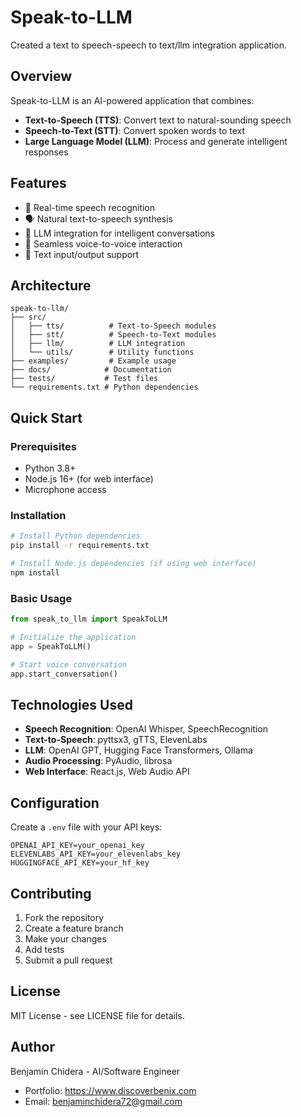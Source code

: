 # Speak-to-LLM

Created a text to speech-speech to text/llm integration application.

## Overview

Speak-to-LLM is an AI-powered application that combines:
- **Text-to-Speech (TTS)**: Convert text to natural-sounding speech
- **Speech-to-Text (STT)**: Convert spoken words to text
- **Large Language Model (LLM)**: Process and generate intelligent responses

## Features

- 🎤 Real-time speech recognition
- 🗣️ Natural text-to-speech synthesis
- 🧠 LLM integration for intelligent conversations
- 🔄 Seamless voice-to-voice interaction
- 📝 Text input/output support

## Architecture

```
speak-to-llm/
├── src/
│   ├── tts/          # Text-to-Speech modules
│   ├── stt/          # Speech-to-Text modules
│   ├── llm/          # LLM integration
│   └── utils/        # Utility functions
├── examples/         # Example usage
├── docs/            # Documentation
├── tests/           # Test files
└── requirements.txt # Python dependencies
```

## Quick Start

### Prerequisites

- Python 3.8+
- Node.js 16+ (for web interface)
- Microphone access

### Installation

```bash
# Install Python dependencies
pip install -r requirements.txt

# Install Node.js dependencies (if using web interface)
npm install
```

### Basic Usage

```python
from speak_to_llm import SpeakToLLM

# Initialize the application
app = SpeakToLLM()

# Start voice conversation
app.start_conversation()
```

## Technologies Used

- **Speech Recognition**: OpenAI Whisper, SpeechRecognition
- **Text-to-Speech**: pyttsx3, gTTS, ElevenLabs
- **LLM**: OpenAI GPT, Hugging Face Transformers, Ollama
- **Audio Processing**: PyAudio, librosa
- **Web Interface**: React.js, Web Audio API

## Configuration

Create a `.env` file with your API keys:

```env
OPENAI_API_KEY=your_openai_key
ELEVENLABS_API_KEY=your_elevenlabs_key
HUGGINGFACE_API_KEY=your_hf_key
```

## Contributing

1. Fork the repository
2. Create a feature branch
3. Make your changes
4. Add tests
5. Submit a pull request

## License

MIT License - see LICENSE file for details.

## Author

Benjamin Chidera - AI/Software Engineer
- Portfolio: https://www.discoverbenix.com
- Email: benjaminchidera72@gmail.com